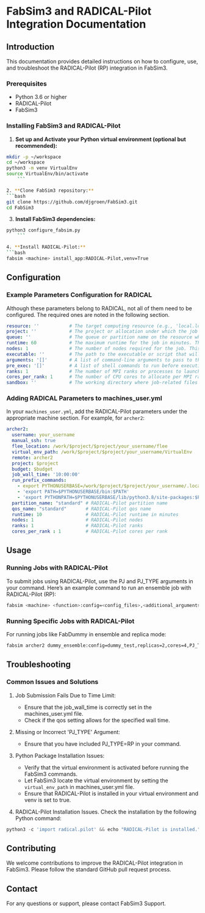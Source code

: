 # FabSim3 and RADICAL-Pilot Integration Documentation

## Introduction

This documentation provides detailed instructions on how to configure, use, and troubleshoot the RADICAL-Pilot (RP) integration in FabSim3.

### Prerequisites

- Python 3.6 or higher
- RADICAL-Pilot
- FabSim3

### Installing FabSim3 and RADICAL-Pilot

1. **Set up and Activate your Python virtual environment (optional but recommended):**
```bash
mkdir -p ~/workspace
cd ~/workspace
python3 -m venv VirtualEnv
source VirtualEnv/bin/activate
    ```

2. **Clone FabSim3 repository:**
```bash
git clone https://github.com/djgroen/FabSim3.git
cd FabSim3
```

3. **Install FabSim3 dependencies:**
```bash
python3 configure_fabsim.py
    ```

4. **Install RADICAL-Pilot:**
```bash
fabsim <machine> install_app:RADICAL-Pilot,venv=True
```

## Configuration

### Example Parameters Configuration for RADICAL

Although these parameters belong to RADICAL, not all of them need to be configured. The required ones are noted in the following section.

```yaml
resource: ''           # The target computing resource (e.g., 'local.localhost', 'epcc.archer2') where the job will be submitted.
project: ''            # The project or allocation under which the job will be run. This is often required by HPC centers to track resource usage.
queue: ''              # The queue or partition name on the resource where the job should be submitted. This can affect scheduling priority and available resources.
runtime: 60            # The maximum runtime for the job in minutes. The job will be terminated if it exceeds this time limit.
nodes: 1               # The number of nodes required for the job. This depends on the scale and parallelism of the application.
executable: ''         # The path to the executable or script that will be run for the job. This should be accessible on the target resource.
arguments: '[]'        # A list of command-line arguments to pass to the executable. This can be used to customize the job behavior.
pre_exec: '[]'         # A list of shell commands to run before executing the main job script. This can be used for setting up the environment.
ranks: 1               # The number of MPI ranks or processes to launch for the job. This is relevant for parallel applications.
cores_per_rank: 1      # The number of CPU cores to allocate per MPI rank or process. This can be used to control threading within ranks.
sandbox: ''            # The working directory where job-related files will be stored and accessed. This should be a path on the target resource.
```

### Adding RADICAL Parameters to machines_user.yml

In your `machines_user.yml`, add the RADICAL-Pilot parameters under the appropriate machine section. For example, for `archer2`:

```yaml
archer2:
  username: your_username
  manual_ssh: true
  flee_location: /work/$project/$project/your_username/flee
  virtual_env_path: /work/$project/$project/your_username/VirtualEnv
  remote: archer2
  project: $project
  budget: $budget
  job_wall_time: '10:00:00'
  run_prefix_commands:
    - export PYTHONUSERBASE=/work/$project/$project/your_username/.local
    - 'export PATH=$PYTHONUSERBASE/bin:$PATH'
    - 'export PYTHONPATH=$PYTHONUSERBASE/lib/python3.8/site-packages:$PYTHONPATH'
  partition_name: "standard" # RADICAL-Pilot partition name
  qos_name: "standard"       # RADICAL-Pilot qos name
  runtime: 10                # RADICAL-Pilot runtime in minutes
  nodes: 1                   # RADICAL-Pilot nodes 
  ranks: 1                   # RADICAL-Pilot ranks 
  cores_per_rank : 1         # RADICAL-Pilot cores per rank
```

## Usage

### Running Jobs with RADICAL-Pilot

To submit jobs using RADICAL-Pilot, use the PJ and PJ_TYPE arguments in your command. Here’s an example command to run an ensemble job with RADICAL-Pilot (RP):

```bash
fabsim <machine> <function>:config=<config_files>,<additional_arguments>,PJ_TYPE=RP,venv=true
```

### Running Specific Jobs with RADICAL-Pilot

For running jobs like FabDummy in ensemble and replica mode:

```bash
fabsim archer2 dummy_ensemble:config=dummy_test,replicas=2,cores=4,PJ_TYPE=RP,venv=true
```

## Troubleshooting

### Common Issues and Solutions

1. Job Submission Fails Due to Time Limit:

    - Ensure that the job_wall_time is correctly set in the machines_user.yml file.
    - Check if the qos setting allows for the specified wall time.

2. Missing or Incorrect 'PJ_TYPE' Argument:

    - Ensure that you have included PJ_TYPE=RP in your command.

3. Python Package Installation Issues:

    - Verify that the virtual environment is activated before running the FabSim3 commands.
    - Let FabSim3 locate the virtual environment by setting the `virtual_env_path` in machines_user.yml file.
    - Ensure that RADICAL-Pilot is installed in your virtual environment and venv is set to true.

4. RADICAL-Pilot Installation Issues. Check the installation by the following Python command:
  
```python
python3 -c 'import radical.pilot' && echo "RADICAL-Pilot is installed." || echo "RADICAL-Pilot is NOT installed."
```

## Contributing

We welcome contributions to improve the RADICAL-Pilot integration in FabSim3. Please follow the standard GitHub pull request process.

## Contact

For any questions or support, please contact FabSim3 Support.
